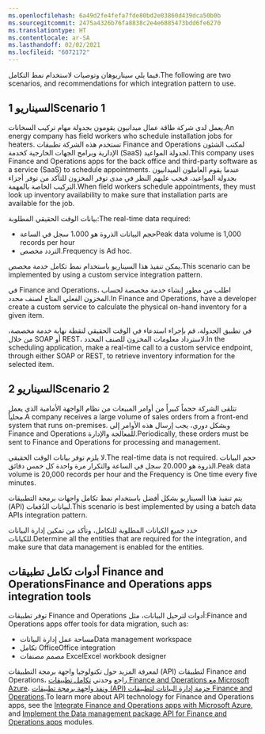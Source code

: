 ```yaml
---
ms.openlocfilehash: 6a49d2fe4fefa7fde80bd2e03860d439dca50b0b
ms.sourcegitcommit: 2475a4326b76fa8838c2e4e6885473bdd6fe6270
ms.translationtype: HT
ms.contentlocale: ar-SA
ms.lasthandoff: 02/02/2021
ms.locfileid: "6072172"
---
```

<span data-ttu-id="26a6d-101">فيما يلي سيناريوهان وتوصيات لاستخدام نمط التكامل.</span><span class="sxs-lookup"><span data-stu-id="26a6d-101">The following are two scenarios, and recommendations for which integration pattern to use.</span></span> 

## <a name="scenario-1"></a><span data-ttu-id="26a6d-102">السيناريو 1</span><span class="sxs-lookup"><span data-stu-id="26a6d-102">Scenario 1</span></span>

<span data-ttu-id="26a6d-103">يعمل لدى شركة طاقة عمال ميدانيون يقومون بجدولة مهام تركيب السخانات.</span><span class="sxs-lookup"><span data-stu-id="26a6d-103">An energy company has field workers who schedule installation jobs for heaters.</span></span> <span data-ttu-id="26a6d-104">تستخدم هذه الشركة تطبيقات Finance and Operations لمكتب الشئون الإدارية وبرامج الجهات الخارجية كخدمة (SaaS) لجدولة المواعيد.</span><span class="sxs-lookup"><span data-stu-id="26a6d-104">This company uses Finance and Operations apps for the back office and third-party software as a service (SaaS) to schedule appointments.</span></span> <span data-ttu-id="26a6d-105">عندما يقوم العاملون الميدانيون بجدولة المواعيد، فيجب عليهم النظر في مدى توفر المخزون للتأكد من توفر أجزاء التركيب الخاصة بالمهمة.</span><span class="sxs-lookup"><span data-stu-id="26a6d-105">When field workers schedule appointments, they must look up inventory availability to make sure that installation parts are available for the job.</span></span> 

<span data-ttu-id="26a6d-106">بيانات الوقت الحقيقي المطلوبة:</span><span class="sxs-lookup"><span data-stu-id="26a6d-106">The real-time data required:</span></span> 

- <span data-ttu-id="26a6d-107">حجم البيانات الذروة هو 1،000 سجل في الساعة</span><span class="sxs-lookup"><span data-stu-id="26a6d-107">Peak data volume is 1,000 records per hour</span></span>
- <span data-ttu-id="26a6d-108">التردد مخصص.</span><span class="sxs-lookup"><span data-stu-id="26a6d-108">Frequency is Ad hoc.</span></span>

<span data-ttu-id="26a6d-109">يمكن تنفيذ هذا السيناريو باستخدام نمط تكامل خدمة مخصص.</span><span class="sxs-lookup"><span data-stu-id="26a6d-109">This scenario can be implemented by using a custom service integration pattern.</span></span>

<span data-ttu-id="26a6d-110">في Finance and Operations، اطلب من مطور إنشاء خدمة مخصصة لحساب المخزون الفعلي المتاح لصنف محدد.</span><span class="sxs-lookup"><span data-stu-id="26a6d-110">In Finance and Operations, have a developer create a custom service to calculate the physical on-hand inventory for a given item.</span></span>

<span data-ttu-id="26a6d-111">في تطبيق الجدولة، قم بإجراء استدعاء في الوقت الحقيقي لنقطة نهاية خدمة مخصصة، من خلال SOAP أو REST، لاسترداد معلومات المخزون للصنف المحدد.</span><span class="sxs-lookup"><span data-stu-id="26a6d-111">In the scheduling application, make a real-time call to a custom service endpoint, through either SOAP or REST, to retrieve inventory information for the selected item.</span></span>

## <a name="scenario-2"></a><span data-ttu-id="26a6d-112">السيناريو 2</span><span class="sxs-lookup"><span data-stu-id="26a6d-112">Scenario 2</span></span>

<span data-ttu-id="26a6d-113">تتلقى الشركة حجماً كبيراً من أوامر المبيعات من نظام الواجهة الأمامية الذي يعمل محلياً.</span><span class="sxs-lookup"><span data-stu-id="26a6d-113">A company receives a large volume of sales orders from a front-end system that runs on-premises.</span></span> <span data-ttu-id="26a6d-114">وبشكل دوري، يجب إرسال هذه الأوامر إلى Finance and Operations للمعالجة والإدارة.</span><span class="sxs-lookup"><span data-stu-id="26a6d-114">Periodically, these orders must be sent to Finance and Operations for processing and management.</span></span>

<span data-ttu-id="26a6d-115">لا يلزم توفر بيانات الوقت الحقيقي.</span><span class="sxs-lookup"><span data-stu-id="26a6d-115">The real-time data is not required.</span></span> <span data-ttu-id="26a6d-116">حجم البيانات الذروة هو 20،000 سجل في الساعة والتكرار مرة واحدة كل خمس دقائق.</span><span class="sxs-lookup"><span data-stu-id="26a6d-116">Peak data volume is 20,000 records per hour and the Frequency is One time every five minutes.</span></span>

<span data-ttu-id="26a6d-117">يتم تنفيذ هذا السيناريو بشكل أفضل باستخدام نمط تكامل واجهات برمجة التطبيقات (API) لبيانات الدُفعات.</span><span class="sxs-lookup"><span data-stu-id="26a6d-117">This scenario is best implemented by using a batch data APIs integration pattern.</span></span>

<span data-ttu-id="26a6d-118">حدد جميع الكيانات المطلوبة للتكامل، وتأكد من تمكين إدارة البيانات للكيانات.</span><span class="sxs-lookup"><span data-stu-id="26a6d-118">Determine all the entities that are required for the integration, and make sure that data management is enabled for the entities.</span></span>

## <a name="finance-and-operations-apps-integration-tools"></a><span data-ttu-id="26a6d-119">أدوات تكامل تطبيقات Finance and Operations</span><span class="sxs-lookup"><span data-stu-id="26a6d-119">Finance and Operations apps integration tools</span></span>

<span data-ttu-id="26a6d-120">توفر تطبيقات Finance and Operations أدوات لترحيل البيانات، مثل:</span><span class="sxs-lookup"><span data-stu-id="26a6d-120">Finance and Operations apps offer tools for data migration, such as:</span></span>

- <span data-ttu-id="26a6d-121">مساحة عمل إدارة البيانات</span><span class="sxs-lookup"><span data-stu-id="26a6d-121">Data management workspace</span></span>
- <span data-ttu-id="26a6d-122">تكامل Office</span><span class="sxs-lookup"><span data-stu-id="26a6d-122">Office integration</span></span>
- <span data-ttu-id="26a6d-123">مصمم مصنفات Excel</span><span class="sxs-lookup"><span data-stu-id="26a6d-123">Excel workbook designer</span></span>


<span data-ttu-id="26a6d-124">لمعرفة المزيد حول تكنولوجيا واجهة برمجة التطبيقات (API) لتطبيقات Finance and Operations، راجع وحدتي [تكامل تطبيقات Finance and Operations مع Microsoft Azure](https://docs.microsoft.com/learn/modules/integrate-azure-finance-operations/?azure-portal=true)، و[نفذ واجهة برمجة تطبيقات (API) حزمة إدارة البيانات لتطبيقات Finance and Operations](https://docs.microsoft.com/learn/modules/data-package-api-finance-operations/?azure-portal=true).</span><span class="sxs-lookup"><span data-stu-id="26a6d-124">To learn more about API technology for Finance and Operations apps, see the [Integrate Finance and Operations apps with Microsoft Azure](https://docs.microsoft.com/learn/modules/integrate-azure-finance-operations/?azure-portal=true), and [Implement the Data management package API for Finance and Operations apps](https://docs.microsoft.com/learn/modules/data-package-api-finance-operations/?azure-portal=true) modules.</span></span>
 
